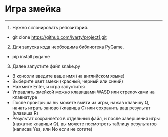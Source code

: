 # Игра змейка
_______
1. Нужно склонировать репозиторий.
- git clone https://github.com/ivarty/project1.git
2. Для запуска кода необходима библиотека PyGame.
- pip install pygame
3. Далее запустите файл snake.py
- В консоли введите ваше имя (на английском языке)
- Выберите цвет змеки (красный, черный или синий)
- Нажмите Enter, и игра запустится
- Управлять змейкой можно клавишами WASD или стрелочками на клавиатуре
- После проигрыша вы можете выйти из игры, нажав клавишу Q, начать играть заново (клавиша С) или сохранить ваш результат (клавиша R)
- Результат сохраняется в отдельный файл, и после завершения игры (нажатие клавиши Q), вы можете посмотреть таблицу результатов (написав Yes, или No если не хотите)
